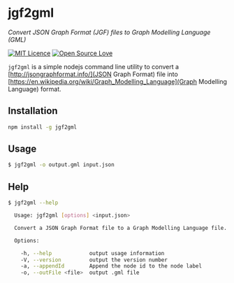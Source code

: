 # jgf2gml

*Convert JSON Graph Format (JGF) files to Graph Modelling Language (GML)*

[![MIT Licence](https://badges.frapsoft.com/os/mit/mit.svg?v=103)](https://opensource.org/licenses/mit-license.php)
[![Open Source Love](https://badges.frapsoft.com/os/v1/open-source.svg?v=102)](https://github.com/ellerbrock/open-source-badge/)

`jgf2gml` is a simple nodejs command line utility to convert a [http://jsongraphformat.info/](JSON Graph Format) 
file into [https://en.wikipedia.org/wiki/Graph_Modelling_Language](Graph Modelling Language) format. 

## Installation

```sh
npm install -g jgf2gml
```

## Usage

```sh
$ jgf2gml -o output.gml input.json
```

## Help

```sh
$ jgf2gml --help

  Usage: jgf2gml [options] <input.json>

  Convert a JSON Graph Format file to a Graph Modelling Language file.

  Options:

    -h, --help            output usage information
    -V, --version         output the version number
    -a, --appendId        Append the node id to the node label
    -o, --outFile <file>  output .gml file
```
